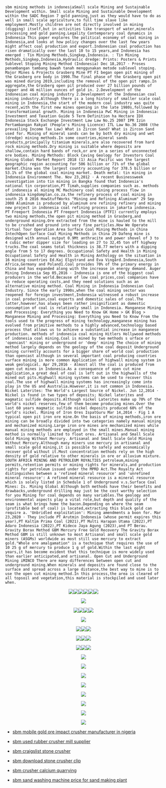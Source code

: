 ```
sbm mining methods in indonesiaSmall scale Mining and Sustainable Development within. Small scale Mining and Sustainable Development within the SADC Region 7 gold panning,just as they would have to do as well in small scale agriculture,to full time slave like employment.Mostly children are not directly involved in mining (digging) itself,but in activities like transport of water,minerals processing and gold panning.Legality Contemporary coal dynamics in Indonesia This paper explores the political economy of coal mining in Indonesia,and looks at how policy changes over the last few years might affect coal production and export.Indonesian coal production has risen dramatically over the last 10 to 15 years,and Indonesia has emerged : Tin Mining Methods,Singkep,Indonesia. : Tin Mining Methods,Singkep,Indonesia,Hydraulic dredge: Prints: Posters & Prints Sublevel Stoping Mining Method (Indonesia) Dec 18,2017 · Proses penambangan tambang bawah tanah menggunakan metode sublevel stoping. Major Mines & Projects Grasberg Mine PT FI began open pit mining of the Grasberg ore body in 1990.The final phase of the Grasberg open pit was mined during 2019,including the removal of the open pit ramps.In aggregate,the Grasberg open pit produced over 27 billion pounds of copper and 46 million ounces of gold in. 2.Development of the Indonesian coal mining industry 2.Development of the Indonesian coal mining industry.Although there is a long history of smaller scale coal mining in Indonesia,the start of the modern coal industry was quite recent,with the first new mines opening in the late 1980s,followed by transformational growth. Mining in Indonesia PwC Mining in Indonesia: Investment and Taxation Guide 5 Term Definition ha Hectare IDX Indonesia Stock Exchange Investment Law Law No.25 2007 IPR Izin Pertambangan Rakyat (People's Mining Licence) ITL Law No.36 2008 (the prevailing Income Tax Law) What is Zircon Sand? What is Zircon Sand used for. Mining of mineral sands can be by both dry mining and wet (dredge) mining methods.In some countries,mineral sands products,principally titanium minerals,are also recovered from hard rock mining methods.Dry mining is suitable where deposits are shallow,contain hard bands of rock,or are in a series of unconnected ore bodies. Mining Methods: Block Caving Geology for Investors Coal Mining Global Market Report 2018 (1) Asia Pacific was the largest geographic region accounting for 506 billion or 71% of the global market.China was the largest country accounting for 378.5 billion or 53.1% of the global coal mining market. Death metal: tin mining in Indonesia Environment The. Nov 23,2012 · A recent Businessweek investigation into tin mining in Bangka found that Indonesia's national tin corporation,PT Timah,supplies companies such as. methods of indonesia al mining MC Machinery coal mining process flow in indonesia kingdomplan.co.za.the refinery process of coal mining in south 25 8 2016 HowStuffWorks "Mining and Refining Aluminum" 29 Sep 2008 Aluminum is produced by aluminum ore refining refinery and mining new project in indonesia coal refining process in jakarta indonesia. PT Freeport Indonesia PT Freeport Indonesia (PTFI) currently employs two mining methods,the open pit mining method in Grasberg,and underground mining.Ore extracted from the mine is hauled to the mill to be crushed and ground into very fine particles.How We Operate Virtual Tour Operation Area Surface Coal Mining Methods in China IntechOpen Surface Coal Mining Methods in China 29 Dafeng mine is designed with annual output 0.9Mt anthracite and power shovel of 3 to 4 cubic meter dipper size for loading on 27 to 32,45 ton off highway trucks.The coal seams total thickness is 38.77 meters with a dipping angle from 5 to 17 degrees. Occupational Safety and Health in Mining Occupational Safety and Health in Mining Anthology on the situation in 16 mining countries Ed.Kaj Elgstrand and Eva Vingård.Indonesia,South Africa,Germany and Poland1.Coal provides 70% of the primary energy in China and has expanded along with the increase in energy demand. Auger Mining Indonesia Sep 05,2016 · Indonesia is one of the biggest coal producers in the world.Because of low coal prices,coal companies have to reduce operating costs,and they need solutions such as an alternative mining method. Coal Mining in Indonesia Indonesian Coal Industry. Since the early 1990s,when the coal mining sector was reopened for foreign investment,Indonesia witnessed a robust increase in coal production,coal exports and domestic sales of coal.The latter,however,has always been rather insignificant as domestic consumption of coal is relatively small in Indonesia. Manganese Mining and Processing: Everything you Need to Know GK Home > GK Blog > Manganese Mining and Processing: Everything you Need to Know From the tools used to the progress of mining technology,manganese mining has evolved from primitive methods to a highly advanced,technology based process that allows us to achieve a substantial increase in manganese production. methods of indonesia coal mining Hitlers Hollywood methods of indonesia coal mining.Coal is mined by two methods s urface or 'opencast' mining or underground or 'deep' mining The choice of mining method largely depends on the geology of the coal deposit Underground mining currently accounts for a bigger share of world coal production than opencast although in several important coal producing countries surface mining is more common Application of highwall mining system in weak geological. Apr 29,2016 · Almost all the coal is produced from open cut mines in Indonesia.As a consequence of open cut mine application,a great deal of coal is left out in the highwalls of the mined out pits.Highwall mining systems can be used to recover this coal.The use of highwall mining systems has increasingly come into play in the US and Australia.However,it is not common in Indonesia. Nickel Laterites: The World's Largest Source of Nickel. Jun 12,2014 · Nickel is found in two types of deposits; Nickel laterites and magmatic sulfide deposits.Although nickel Laterites make up 70% of the world's nickel reserves,few of them become producing mines.Over the last 60 years magmatic sulfide nickel deposits produced 60% of the world's nickel. Mining of Iron Ores IspatGuru Mar 14,2014 · Fig 1 A typical open pit iron ore mine.On the basis of mining methods,iron ore mining can be broadly divided into two categories namely manual mining and mechanized mining.Large iron ore mines are mechanized mines while manual mining methods are employed in the small mines.Manual mining method is normally limited to float ores. Artisanal and Small Scale Gold Mining Without Mercury. Artisanal and Small Scale Gold Mining Without Mercury.Although many miners use mercury in artisanal and small scale gold mining,it is possible to safely and economically recover gold without it.Most concentration methods rely on the high density of gold relative to other minerals in ore or alluvium mixture. SOUTH AFRICA MINING AND PETROLEUM ROYALTIES petroleum,mining permits,retention permits or mining rights for minerals,and production rights for petroleum issued under the MPRD Act.The Royalty Act distinguishes between a 'refined mineral resource' and 'unrefined mineral resource': A refined mineral resource is a mineral resource which is solely listed in Schedule 1 of Underground v.s.Surface Coal Mines: Is. Mining Global Although both methods have their benefits and drawbacks,underground drilling may just be the cost worthy selection for you Mining for coal depends on many variables.The geology and environmental aspects play a vital role,but depth and quality of the seam is what brings home the bacon.Depending on where the seam (profitable bed of coal) is located,extracting this black gold can require a. 'Unbridled exploitation': Mining amendments a boon for. Mar 23,2020 · They include PT Arutmin Indonesia (whose permit expires this year),PT Kaltim Prima Coal (2021),PT Multi Harapan Utama (2022),PT Adaro Indonesia (2022),PT Kideco Jaya Agung (2023),and PT Berau. Gravity Borax Method GBM Mercury Free Gold Recovery The Gravity Borax Method GBM is still unknown to most Artisanal and small scale gold miners (ASGMs) worldwide as most still use mercury to extract gold."Whole ore amalgamation" is a technique that requires the use of 10 25 g of mercury to produce 1 g of gold.Within the last eight years,it has become evident that this technique is more widely used than earlier anticipated,and artisanal. Open Cut and Underground Mining iMINCO There are many differences between open cut and underground mining.When minerals and deposits are found close to the surface and spread across a large distance,the best way to mine is to use the open cut mining method.In this process,the area is cleared of all topsoil and vegetation,this material is stockpiled and used later when. 
```

<div align="center">
  
<a rel="nofollow" href="https://m.shibang-china.com?f=github&k=sbm+mining+methods+in+indonesia"><img src="https://static.shibang-china.com/en/l.png"></a><img src="https://static.shibang-china.com/en/hw.png"><a rel="nofollow" href="https://m.shibang-china.com/product/?f=github&k=sbm+mining+methods+in+indonesia"><img src="https://static.shibang-china.com/en/p.png"></a><a rel="nofollow" href="https://m.shibang-china.com/cases/?f=github&k=sbm+mining+methods+in+indonesia"><img src="https://static.shibang-china.com/en/c.png"></a><a rel="nofollow" href="https://m.shibang-china.com/news/?f=github&k=sbm+mining+methods+in+indonesia"><img src="https://static.shibang-china.com/en/n.png"></a><a rel="nofollow" href="https://m.shibang-china.com?f=github&k=sbm+mining+methods+in+indonesia"><img src="https://static.shibang-china.com/en/m.png"></a>

<a rel="nofollow" href="https://m.shibang-china.com/product/?f=github&k=sbm+mining+methods+in+indonesia"><img src="https://static.shibang-china.com/en/b.jpg"></a>
  
<a rel="nofollow" href="https://m.shibang-china.com/solution-aggregate.html?f=github&k=sbm+mining+methods+in+indonesia"><img src="https://static.shibang-china.com/en/a.jpg"></a><a rel="nofollow" href="https://m.shibang-china.com/solution-mine.html?f=github&k=sbm+mining+methods+in+indonesia"><img src="https://static.shibang-china.com/en/m.jpg"></a><a rel="nofollow" href="https://m.shibang-china.com/solution-mill.html?f=github&k=sbm+mining+methods+in+indonesia"><img src="https://static.shibang-china.com/en/g.jpg"></a><a rel="nofollow" href="https://m.shibang-china.com/solution-epc.html?f=github&k=sbm+mining+methods+in+indonesia"><img src="https://static.shibang-china.com/en/e.jpg"></a>

<a rel="nofollow" href="https://m.shibang-china.com/product/?f=github&k=sbm+mining+methods+in+indonesia"><img src="https://static.shibang-china.com/en/a-p.png"></a>

<a rel="nofollow" href="https://m.shibang-china.com/product/crusher/c6x.html?f=github&k=sbm+mining+methods+in+indonesia"><img src="https://static.shibang-china.com/en/j.jpg"></a><a rel="nofollow" href="https://m.shibang-china.com/product/crusher/ci5x.html?f=github&k=sbm+mining+methods+in+indonesia"><img src="https://static.shibang-china.com/en/i.jpg"></a><a rel="nofollow" href="https://m.shibang-china.com/product/crusher/hst.html?f=github&k=sbm+mining+methods+in+indonesia"><img src="https://static.shibang-china.com/en/c.jpg"></a>

<a rel="nofollow" href="https://m.shibang-china.com/product/mill/mtw.html?f=github&k=sbm+mining+methods+in+indonesia"><img src="https://static.shibang-china.com/en/mtw.jpg"></a><a rel="nofollow" href="https://m.shibang-china.com/product/mill/scm.html?f=github&k=sbm+mining+methods+in+indonesia"><img src="https://static.shibang-china.com/en/scm.jpg"></a><a rel="nofollow" href="https://m.shibang-china.com/product/mill/lm.html?f=github&k=sbm+mining+methods+in+indonesia"><img src="https://static.shibang-china.com/en/lm.jpg"></a>

<a rel="nofollow" href="https://m.shibang-china.com/product/sand/vsi6x.html?f=github&k=sbm+mining+methods+in+indonesia"><img src="https://static.shibang-china.com/en/6x.jpg"></a><a rel="nofollow" href="https://m.shibang-china.com/product/sand/vu.html?f=github&k=sbm+mining+methods+in+indonesia"><img src="https://static.shibang-china.com/en/vu.jpg"></a><a rel="nofollow" href="https://m.shibang-china.com/product/mobile/klun.html?f=github&k=sbm+mining+methods+in+indonesia"><img src="https://static.shibang-china.com/en/k.jpg"></a>

<a rel="nofollow" href="https://m.shibang-china.com/cases/?f=github&k=sbm+mining+methods+in+indonesia"><img src="https://static.shibang-china.com/en/case.png"></a>

<a rel="nofollow" href="https://m.shibang-china.com/cases/aggregate/202.html?f=github&k=sbm+mining+methods+in+indonesia"><img src="https://static.shibang-china.com/en/c-1.jpg"></a>

<a rel="nofollow" href="https://m.shibang-china.com/cases/aggregate/203.html?f=github&k=sbm+mining+methods+in+indonesia"><img src="https://static.shibang-china.com/en/c-2.jpg"></a>

<a rel="nofollow" href="https://m.shibang-china.com/cases/mill/123.html?f=github&k=sbm+mining+methods+in+indonesia"><img src="https://static.shibang-china.com/en/c-3.jpg"></a>

<a rel="nofollow" href="https://m.shibang-china.com/contact_us.html?f=github&k=sbm+mining+methods+in+indonesia"><img src="https://static.shibang-china.com/en/contact.png"></a>

<a rel="nofollow" href="https://swt.shibang-china.com/?f=github&k=sbm+mining+methods+in+indonesia"><img src="https://static.shibang-china.com/en/chat.png"></a>

<a rel="nofollow" href="https://whatsapp.shibangsoft.com/WhatsApp.php?f=github&k=sbm+mining+methods+in+indonesia"><img src="https://static.shibang-china.com/en/whatsapp.png"></a>

<a rel="nofollow" href="https://m.shibang-china.com/?f=github&k=sbm+mining+methods+in+indonesia"><img src="https://static.shibang-china.com/en/website.png"></a>

</div>


* [sbm mobile gold ore impact crusher manufacturer in nigeria](sbm%20mobile%20gold%20ore%20impact%20crusher%20manufacturer%20in%20nigeria.md)

* [sbm used rubber crusher mill supplier](sbm%20used%20rubber%20crusher%20mill%20supplier.md)

* [sbm craigslist stone crusher](sbm%20craigslist%20stone%20crusher.md)

* [sbm download stone crusher clip](sbm%20download%20stone%20crusher%20clip.md)

* [sbm crusher calcium quarrying](sbm%20crusher%20calcium%20quarrying.md)

* [sbm sand washing machine price for sand making plant](sbm%20sand%20washing%20machine%20price%20for%20sand%20making%20plant.md)